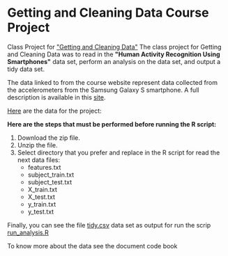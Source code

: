 # Getting and Cleaning Data Course Project

Class Project for ["Getting and Cleaning Data"](https://www.coursera.org/learn/data-cleaning/home/welcome)
The class project for Getting and Cleaning Data was to read in the **"Human Activity Recognition Using Smartphones"** data set, perform an analysis on the data set, and output a tidy data set.

The data linked to from the course website represent data collected from the accelerometers from the Samsung Galaxy S smartphone. A full description is available in this [site](http://archive.ics.uci.edu/ml/datasets/Human+Activity+Recognition+Using+Smartphones).

[Here](https://d396qusza40orc.cloudfront.net/getdata%2Fprojectfiles%2FUCI%20HAR%20Dataset.zip) are the data for the project:

**Here are the steps that must be performed before running the R script:**

1. Download the zip file.
2. Unzip the file.
3. Select directory that you prefer and replace in the R script for read the next data files:
    * features.txt
    * subject_train.txt
    * subject_test.txt
    * X_train.txt
    * X_test.txt
    * y_train.txt
    * y_test.txt

Finally, you can see the file [tidy.csv](https://github.com/RobiDeantonio/Getting-and-Cleaning-Data-Course-Project/blob/master/tidy.csv) data set as output for run the scrip [run_analysis.R](https://github.com/RobiDeantonio/Getting-and-Cleaning-Data-Course-Project/blob/master/run_analysis.R)

To know more about the data see the document code book
